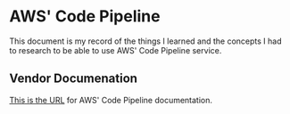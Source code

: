 # AWS' Code Pipeline
This document is my record of the things I learned and the concepts I had to research to be able to use AWS' Code Pipeline service.

## Vendor Documenation
[This is the URL](https://docs.aws.amazon.com/codepipeline/latest/userguide/welcome.html) for AWS' Code Pipeline documentation.